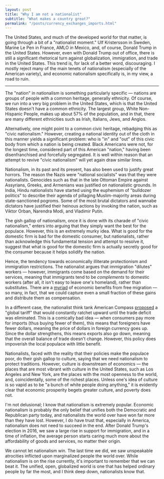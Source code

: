 ```yaml
---
layout: post
title: "Why I am not a nationalist"
subtitle: "What makes a country great?"
permalink: "/posts/currency_exchanges_imports.html"
---
```


The United States, and much of the developed world for that matter, is going through a bit of a "nationalist moment." Ulf Kristersson in Sweden, Marine Le Pen in France, AMLO in Mexico, and, of course, Donald Trump in the United States. However, even with Donald Trump out of office, there is still a significant rhetorical turn against globalization, immigration, and trade in the United States. This trend is, for lack of a better word, discouraging. I mostly reject many of the main tenets of nationalism (especially of the American variety), and economic nationalism specifically is, in my view, a road to ruin.

---

The "nation" in nationalism is something particularly specific — nations are groups of people with a common heritage, generally ethnicity. Of course, we run into a very big problem in the United States, which is that the United States doesn't have a common ethnicity. The largest group, White Non-Hispanic People, makes up about 57% of the population, and in that, there are many different ethnicities such as Irish, Italians, Jews, and Anglos.

Alternatively, one might point to a common civic heritage, rebadging this as "civic nationalism." However, creating a national identity out of the cloth in this manner yields a significant problem: who is "in" and "out" of this civic body from which a nation is being created. Black Americans were not, for the longest time, considered part of this American "nation," having been disenfranchised and forcefully segregated. It is well within reason that an attempt to revive "civic nationalism" will yet again draw similar lines.

Nationalism, in its past and its present, has also been used to justify great horrors. The reason the Nazis were "national socialists" was that they were nationalists. Genocides such as that in the late Ottoman Empire against Assyrians, Greeks, and Armenians was justified on nationalistic grounds. In India, Hindu nationalists have started using the euphemism of "bulldozer politics" to describe their agenda of pillaging Muslim-majority areas during state-sanctioned pogroms. Some of the most brutal dictators and wannabe dictators have justified their heinous actions by invoking the nation, such as Viktor Orban, Narendra Modi, and Vladimir Putin.

The gish gallop of nationalism, once it is done with its charade of "civic nationalism," enters into arguing that they simply want the best for the populace. However, this is an extremely murky idea. What is good for the domestic firm is bad for the domestic consumer, but nationalists, rather than acknowledge this fundamental tension and attempt to resolve it, suggest that what is good for the domestic firm is actually secretly good for the consumer because it helps solidify the nation.

Hence, the tendency towards economically illiterate protectionism and immigration restrictions. The nationalist argues that immigration "dilutes" workers — however, immigrants come based on the demand for their services, meaning that immigrants tend to be *complements* to domestic workers (after all, it isn't easy to leave one's homeland), rather than substitutes. There are a [myriad](https://www.aspeninstitute.org/blog-posts/open-borders-for-inclusive-prosperity/) of economic benefits from free migration — so many, in fact, that we could capture even a small fraction of these gains and distribute them as compensation.

In a different case, the nationalist think tank American Compass [proposed](https://americancompass.org/policy-brief-the-global-tariff/) a "global tariff" that would constantly ratchet upward until the trade deficit was eliminated. This is a comically bad idea — when consumers pay more for imports (thus buying fewer of them), this means that foreigners have fewer dollars, meaning the price of dollars in foreign currency goes up. Since the dollar strengthens, this means exports also go down, meaning that the overall balance of trade doesn't change. However, this policy does impoverish the local populace with little benefit.

Nationalists, faced with the reality that their policies make the populace poor, do their gish gallop to culture, saying that we need nationalism to protect traditions. However, culture is downstream of economics — the places that are most vibrant with culture in the United States, such as Los Angeles and New York, are the places with the most openness to the world, and, coincidentally, some of the richest places. Unless one's idea of culture is so vapid as to be "a bunch of white people doing anything," it is evidently clear that economic prosperity begets greater culture, and poverty does not.

I'm not delusional; I know that nationalism is extremely popular. Economic nationalism is probably the only belief that unifies both the Democratic and Republican party today, and nationalists the world over have won far more than they have lost. However, I do have trust that, especially in America, nationalism does not need to succeed in the end. After Donald Trump's election in 2016, we saw a large rise in support for immigration, and in a time of inflation, the average person starts caring much more about the affordability of goods and services, no matter their origin.

We cannot let nationalism win. The last time we did, we saw unspeakable atrocities inflicted upon marginalized people the world over. While nationalism is on the rise currently, it's important to remember that we can beat it. The unified, open, globalized world is one that has helped ordinary people by far the most, and I think deep down, nationalists know that.
